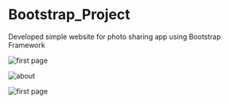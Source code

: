 # Bootstrap_Project
Developed simple website for photo sharing app using Bootstrap Framework

![first page](https://user-images.githubusercontent.com/64096110/105628309-2b3a9e80-5e62-11eb-87d7-21473ebae9f2.png)

![about](https://user-images.githubusercontent.com/64096110/105628327-3beb1480-5e62-11eb-9f49-6d0662799bf7.png)

![first page](https://user-images.githubusercontent.com/64096110/105628330-41485f00-5e62-11eb-852e-8f44b4378343.png)
